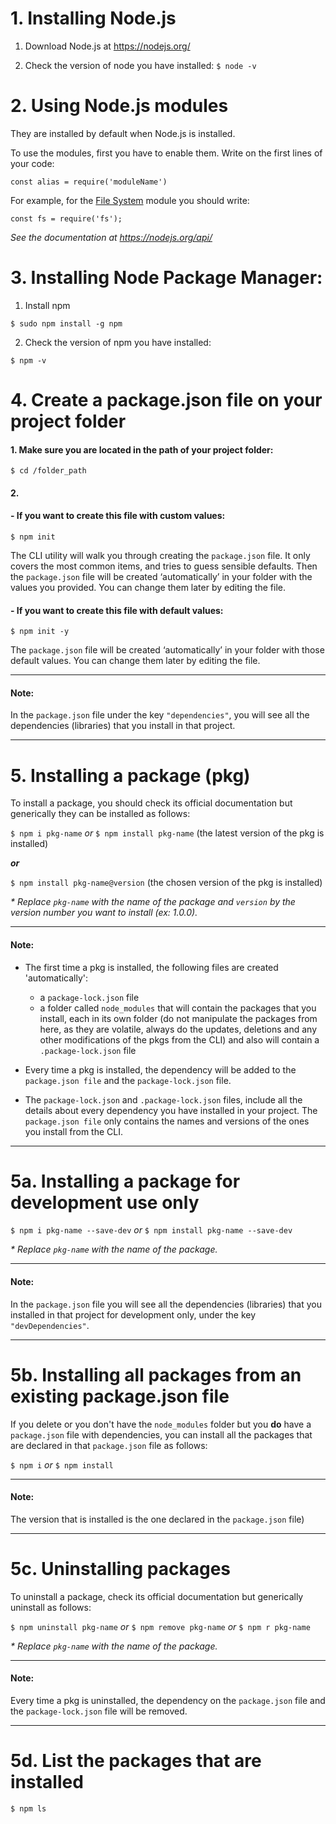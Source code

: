 # 1. Installing Node.js

1. Download Node.js at https://nodejs.org/

2. Check the version of node you have installed: ```$ node -v```


# 2. Using Node.js modules

They are installed by default when Node.js is installed.

To use the modules, first you have to enable them. Write on the first lines of your code:

```const alias = require('moduleName')```

For example, for the [File System](https://nodejs.org/docs/latest-v14.x/api/fs.html) module you should write:

```const fs = require('fs');```

_See the documentation at https://nodejs.org/api/_


# 3. Installing Node Package Manager:

1. Install npm

```$ sudo npm install -g npm```
 
2. Check the version of npm you have installed:

```$ npm -v```


# 4. Create a package.json file on your project folder

#### **1.** Make sure you are located in the path of your project folder: 

```$ cd /folder_path```

#### **2.** 
#### - If you want to create this file with custom values: 

```$ npm init```

The CLI utility will walk you through creating the ```package.json``` file. It only covers the most common items, and tries to guess sensible defaults.
Then the ```package.json``` file will be created ‘automatically’ in your folder with the values you provided. You can change them later by editing the file.

#### - If you want to create this file with default values: 

```$ npm init -y```

The ```package.json``` file will be created ‘automatically’ in your folder with those default values. You can change them later by editing the file.

---

#### Note: 
In the ```package.json``` file under the key ```"dependencies"```, you will see all the dependencies (libraries) that you install in that project.

---

# 5. Installing a package (pkg)

To install a package, you should check its official documentation but generically they can be installed as follows:

```$ npm i pkg-name``` _or_ ```$ npm install pkg-name``` (the latest version of the pkg is installed)

**_or_**

```$ npm install pkg-name@version``` (the chosen version of the pkg is installed)


_* Replace ```pkg-name``` with the name of the package and ```version``` by the version number you want to install (ex: 1.0.0)._

---

#### Note: 
- The first time a pkg is installed, the following files are created 'automatically': 
  - a ```package-lock.json``` file
  - a folder called ```node_modules``` that will contain the packages that you install, each in its own folder (do not manipulate the packages from here, as they are volatile, always do the updates, deletions and any other modifications of the pkgs from the CLI) and also will contain a ```.package-lock.json``` file

- Every time a pkg is installed, the dependency will be added to the ```package.json file``` and the ```package-lock.json``` file.

- The ```package-lock.json``` and ```.package-lock.json``` files, include all the details about every dependency you have installed in your project. The ```package.json file``` only contains the names and versions of the ones you install from the CLI.

---

# 5a. Installing a package for development use only

```$ npm i pkg-name --save-dev``` _or_ ```$ npm install pkg-name --save-dev```

_* Replace ```pkg-name``` with the name of the package._

---

#### Note:
In the ```package.json``` file you will see all the dependencies (libraries) that you installed in that project for development only, under the key ```"devDependencies"```.

---

# 5b. Installing all packages from an existing package.json file

If you delete or you don't have the ```node_modules``` folder but you **do** have a ```package.json``` file with dependencies, you can install all the packages that are declared in that ```package.json``` file as follows:

```$ npm i``` _or_ ```$ npm install```

---

#### Note: 

The version that is installed is the one declared in the ```package.json``` file)

---

# 5c. Uninstalling packages

To uninstall a package, check its official documentation but generically uninstall as follows:

```$ npm uninstall pkg-name``` _or_ ```$ npm remove pkg-name``` _or_ ```$ npm r pkg-name```

_* Replace ```pkg-name``` with the name of the package._

---

#### Note: 
Every time a pkg is uninstalled, the dependency on the ```package.json``` file and the ```package-lock.json``` file will be removed.

---

# 5d. List the packages that are installed

```$ npm ls```
